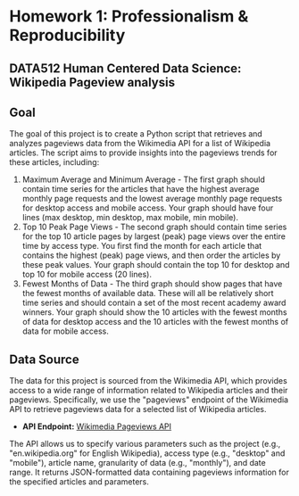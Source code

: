 # Homework 1: Professionalism & Reproducibility
## DATA512 Human Centered Data Science: Wikipedia Pageview analysis
## Goal

The goal of this project is to create a Python script that retrieves and analyzes pageviews data from the Wikimedia API for a list of Wikipedia articles. The script aims to provide insights into the pageviews trends for these articles, including:
1. Maximum Average and Minimum Average - The first graph should contain time series for the articles that have the highest average monthly page requests and the lowest average monthly page requests for desktop access and mobile access. Your graph should have four lines (max desktop, min desktop, max mobile, min mobile).
2. Top 10 Peak Page Views - The second graph should contain time series for the top 10 article pages by largest (peak) page views over the entire time by access type. You first find the month for each article that contains the highest (peak) page views, and then order the articles by these peak values. Your graph should contain the top 10 for desktop and top 10 for mobile access (20 lines).
3. Fewest Months of Data - The third graph should show pages that have the fewest months of available data. These will all be relatively short time series and should contain a set of the most recent academy award winners. Your graph should show the 10 articles with the fewest months of data for desktop access and the 10 articles with the fewest months of data for mobile access.

## Data Source

The data for this project is sourced from the Wikimedia API, which provides access to a wide range of information related to Wikipedia articles and their pageviews. Specifically, we use the "pageviews" endpoint of the Wikimedia API to retrieve pageviews data for a selected list of Wikipedia articles.

- **API Endpoint:** [Wikimedia Pageviews API](https://wikimedia.org/api/rest_v1/metrics/pageviews/)

The API allows us to specify various parameters such as the project (e.g., "en.wikipedia.org" for English Wikipedia), access type (e.g., "desktop" and "mobile"), article name, granularity of data (e.g., "monthly"), and date range. It returns JSON-formatted data containing pageviews information for the specified articles and parameters.

